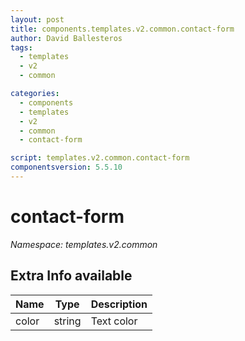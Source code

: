 ```yaml
---
layout: post
title: components.templates.v2.common.contact-form
author: David Ballesteros
tags:
  - templates
  - v2
  - common

categories:
  - components
  - templates
  - v2
  - common
  - contact-form

script: templates.v2.common.contact-form
componentsversion: 5.5.10
---
```

# contact-form

*Namespace: templates.v2.common*

## Extra Info available

| Name | Type | Description |
| --- | --- | --- |
| color | string | Text color |